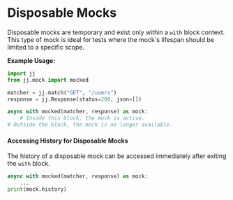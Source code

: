 # Disposable Mocks

Disposable mocks are temporary and exist only within a `with` block context. This type of mock is ideal for tests where the mock's lifespan should be limited to a specific scope.

**Example Usage:**

```python
import jj
from jj.mock import mocked

matcher = jj.match("GET", "/users")
response = jj.Response(status=200, json=[])

async with mocked(matcher, response) as mock:
    # Inside this block, the mock is active.
# Outside the block, the mock is no longer available.
```

#### Accessing History for Disposable Mocks

The history of a disposable mock can be accessed immediately after exiting the `with` block.

```python
async with mocked(matcher, response) as mock:
    ...
print(mock.history)
```
